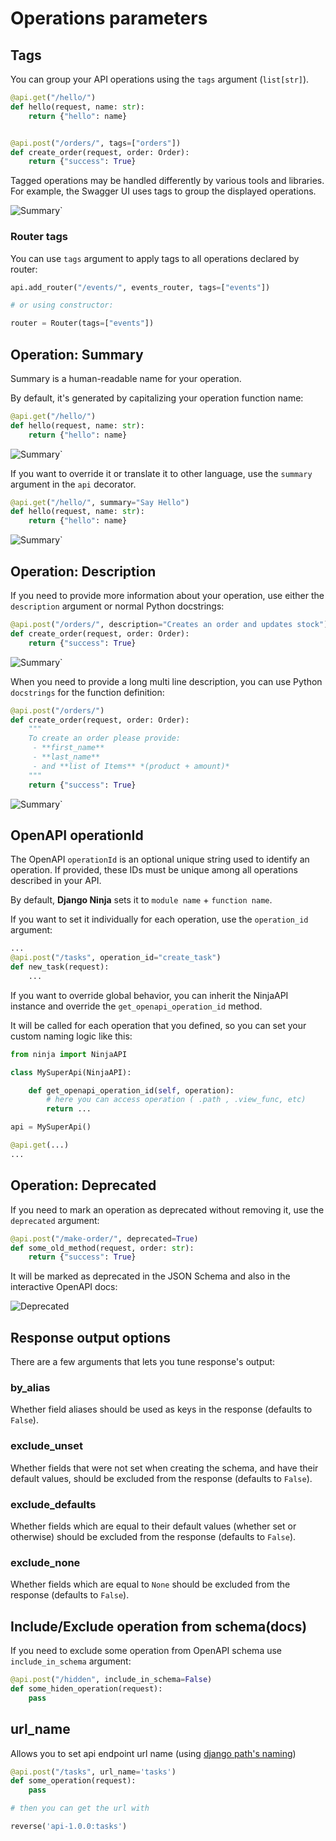 # Operations parameters

## Tags

You can group your API operations using the `tags` argument (`list[str]`). 
```Python hl_lines="6"
@api.get("/hello/")
def hello(request, name: str):
    return {"hello": name}


@api.post("/orders/", tags=["orders"])
def create_order(request, order: Order):
    return {"success": True}

```

Tagged operations may be handled differently by various tools and libraries. For example, the Swagger UI uses tags to group the displayed operations.

![Summary`](../img/operation_tags.png)

### Router tags

You can use `tags` argument to apply tags to all operations declared by router:

```Python
api.add_router("/events/", events_router, tags=["events"])

# or using constructor: 

router = Router(tags=["events"])
```


## Operation: Summary

Summary is a human-readable name for your operation.

By default, it's generated by capitalizing your operation function name:

```Python hl_lines="2"
@api.get("/hello/")
def hello(request, name: str):
    return {"hello": name}
```

![Summary`](../img/operation_summary_default.png)

If you want to override it or translate it to other language, use the `summary` argument in the `api` decorator.

```Python hl_lines="1"
@api.get("/hello/", summary="Say Hello")
def hello(request, name: str):
    return {"hello": name}
```

![Summary`](../img/operation_summary.png)

## Operation: Description

If you need to provide more information about your operation, use either the `description` argument or normal Python docstrings:


```Python hl_lines="1"
@api.post("/orders/", description="Creates an order and updates stock")
def create_order(request, order: Order):
    return {"success": True}
```

![Summary`](../img/operation_description.png)

When you need to provide a long multi line description, you can use Python `docstrings` for the function definition:

```Python hl_lines="4 5 6 7"
@api.post("/orders/")
def create_order(request, order: Order):
    """
    To create an order please provide:
     - **first_name**
     - **last_name**
     - and **list of Items** *(product + amount)*
    """
    return {"success": True}

```

![Summary`](../img/operation_description_docstring.png)


## OpenAPI operationId

The OpenAPI `operationId` is an optional unique string used to identify an operation. If provided, these IDs must be unique among all operations described in your API.

By default, **Django Ninja** sets it to `module name` + `function name`.

If you want to set it individually for each operation, use the `operation_id` argument:

```Python hl_lines="2"
...
@api.post("/tasks", operation_id="create_task")
def new_task(request):
    ...
```

If you want to override global behavior, you can inherit the NinjaAPI instance and override the `get_openapi_operation_id` method.

It will be called for each operation that you defined, so you can set your custom naming logic like this:

```Python hl_lines="5 6 7 9"
from ninja import NinjaAPI

class MySuperApi(NinjaAPI):

    def get_openapi_operation_id(self, operation):
        # here you can access operation ( .path , .view_func, etc) 
        return ...

api = MySuperApi()

@api.get(...)
...
```



## Operation: Deprecated

If you need to mark an operation as deprecated without removing it, use the `deprecated` argument:

```Python hl_lines="1"
@api.post("/make-order/", deprecated=True)
def some_old_method(request, order: str):
    return {"success": True}
```

It will be marked as deprecated in the JSON Schema and also in the interactive OpenAPI docs:

![Deprecated](../img/deprecated.png)

## Response output options

There are a few arguments that lets you tune response's output:

### by_alias

Whether field aliases should be used as keys in the response (defaults to `False`).

### exclude_unset

Whether fields that were not set when creating the schema, and have their default values, should be excluded from the response (defaults to `False`).

### exclude_defaults

Whether fields which are equal to their default values (whether set or otherwise) should be excluded from the response (defaults to `False`).

### exclude_none

Whether fields which are equal to `None` should be excluded from the response (defaults to `False`).


## Include/Exclude operation from schema(docs)
If you need to exclude some operation from OpenAPI schema use `include_in_schema` argument:
```Python hl_lines="1"
@api.post("/hidden", include_in_schema=False)
def some_hiden_operation(request):
    pass
```


## url_name
Allows you to set api endpoint url name (using [django path's naming](https://docs.djangoproject.com/en/3.1/topics/http/urls/#reversing-namespaced-urls))
```Python hl_lines="1 7"
@api.post("/tasks", url_name='tasks')
def some_operation(request):
    pass

# then you can get the url with

reverse('api-1.0.0:tasks')
```

